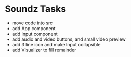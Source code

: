 # Soundz Tasks
- move code into src
- add App component
- add Input component
- add audio and video buttons, and small video preview
- add 3 line icon and make Input collapsible
- add Visualizer to fill remainder
